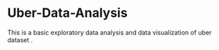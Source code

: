 # Uber-Data-Analysis
This is a basic  exploratory data analysis and data visualization of uber dataset .
